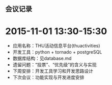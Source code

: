 会议记录
-----

# 2015-11-01 13:30-15:30
* 应用名称：THU活动信息平台(thuactivities)
* 开发工具：python + tornado + postgreSQL
* 数据库结构：见database.md
* 遗留问题：“投票”、“优先级”的含义与实现
* 下周安排：开发工具学习和开发思路设计
* 下次会议：功能实现与开发进度安排
